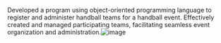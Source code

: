 Developed a program using object-oriented programming language to register and administer handball teams for a handball event. Effectively created and managed participating teams, facilitating seamless event organization and administration.![image](https://github.com/balajiVijayaraj7/Python_HockeyTeamManagement/assets/69891632/6868ed4b-f216-47ad-8cdf-f7a9830ea757)
